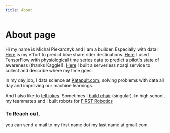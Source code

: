 ```yaml
---
title: About
---
```


# About page

Hi my name is Michal Piekarczyk and I am a builder. Especially with data! [Here](https://github.com/namoopsoo/learn-citibike) is my effort to predict bike share rider destinations. [Here](https://github.com/namoopsoo/aviation-pilot-physiology-hmm) I used TensorFlow with physiological time series data to predict a pilot's state of awareness (thanks Kaggle!). [Here](https://github.com/namoopsoo/time-parser) I built a serverless nosql service to collect and describe where my time goes.

In my day job, I data science at [Katapult.com](https://katapult.com), solving problems with data all day and improving our machine learnings.

And I also like to [tell jokes](http://dadjests.com). Sometimes I [build chair](https://my-blog-content.s3.amazonaws.com/2018/chair/2017-06-01+22.15.02-chair.jpg) (singular). In high school, my teammates and I built robots for [FIRST Robotics](https://en.wikipedia.org/wiki/FIRST_Robotics_Competition)

### To Reach out,
you can send a mail to my first name dot my last name at gmail.com.

